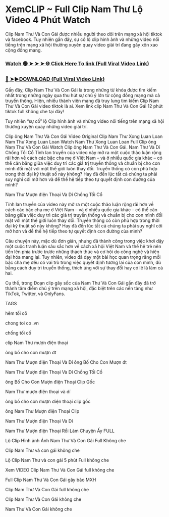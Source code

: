 # XemCLIP ~ Full Clip Nam Thư Lộ Video 4 Phút Watch

Clip Nam Thư Và Con Gái được nhiều người theo dõi trên mạng xã hội tiktok và facebook. Tuy nhiên gần đây, sự cố lộ clip hình ảnh và những video nổi tiếng trên mạng xã hội thường xuyên quay video giải trí đang gây xôn xao cộng đồng mạng.


### [Watch 🟢 ➤ ➤ ➤ 🌐 Click Here To link (Full Viral Video Link)](https://cinesky.today/nam-thu-hd-video/)

### [🔴 ➤►DOWNLOAD (Full Viral Video Link)](https://cinesky.today/nam-thu-hd-video/)

Gần đây, Clip Nam Thư Và Con Gái là trong những từ khóa được tìm kiếm nhất trong những ngày qua thu hút sự chú ý lớn từ cộng đồng mạng mà cả truyền thông. Hiện, nhiều thành viên mạng đã truy lung tìm kiếm Clip Nam Thư Và Con Gái video tiktok là ai. Xem link clip Nam Thư Và Con Gái 12 phút tiktok full không che tại đây!

Tuy nhiên “sự cố” lộ Clip hình ảnh và những video nổi tiếng trên mạng xã hội thường xuyên quay những video giải trí.

Clip ông Nam Thư Và Con Gái Video Original Clip Nam Thư Xong Luan Loan Nam Thư Xong Luan Loan Watch Nam Thư Xong Luan Loan Full Clip ông Nam Thư Và Con Gái Watch Clip ông Nam Thư Và Con Gái. Nam Thư Và Dí Chống Tối Cổ Tính lan truyền của video này mở ra một cuộc thảo luận rộng rãi hơn về cách các bậc cha mẹ ở Việt Nam – và ở nhiều quốc gia khác – có thể cân bằng giữa việc duy trì các giá trị truyền thống và chuẩn bị cho con mình đối mặt với một thế giới luôn thay đổi. Truyền thống có còn phù hợp trong thời đại kỹ thuật số này không? Hay đã đến lúc tất cả chúng ta phải suy nghĩ cởi mở hơn và để thế hệ tiếp theo tự quyết định con đường của mình?

Nam Thư Mượn điện Thoại Và Dí Chống Tối Cổ

Tính lan truyền của video này mở ra một cuộc thảo luận rộng rãi hơn về cách các bậc cha mẹ ở Việt Nam – và ở nhiều quốc gia khác – có thể cân bằng giữa việc duy trì các giá trị truyền thống và chuẩn bị cho con mình đối mặt với một thế giới luôn thay đổi. Truyền thống có còn phù hợp trong thời đại kỹ thuật số này không? Hay đã đến lúc tất cả chúng ta phải suy nghĩ cởi mở hơn và để thế hệ tiếp theo tự quyết định con đường của mình?

Câu chuyện này, mặc dù đơn giản, nhưng đã thành công trong việc khơi dậy một cuộc tranh luận sâu sắc hơn về cách xã hội Việt Nam và thế hệ trẻ nên tiến lên phía trước trước những thách thức và cơ hội do công nghệ và hiện đại hóa mang lại. Tuy nhiên, video đã dạy một bài học quan trọng rằng mỗi bậc cha mẹ đều có vai trò trong việc quyết định tương lai của con mình, dù bằng cách duy trì truyền thống, thích ứng với sự thay đổi hay có lẽ là làm cả hai.

Cụ thể, trong Đoạn clip gây sốc của Nam Thư Và Con Gái gần đây đã trở thành tâm điểm chú ý trên mạng xã hội, đặc biệt trên các nền tảng như TikTok, Twitter, và OnlyFans.

TAGS

hẻm tối cổ

chong toi co .vn

chống tối cổ

clip Nam Thư mượn điện thoại

ông bố cho con mượn đt

Nam Thư Mượn điện Thoại Và Dí ông Bố Cho Con Mượn đt

Nam Thư Mượn điện Thoại Và Dí Chống Tối Cổ

ông Bố Cho Con Mượn điện Thoại Clip Gốc

Nam Thư mượn điện thoại và dí

ông bố cho con mượn điện thoại clip gốc

ông Nam Thư Mượn điện Thoại Clip

Nam Thư Mượn điện Thoại Và Dí

Nam Thư Mượn điện Thoại Rồi Làm Chuyện Ấy FULL

Lộ Clip Hình ảnh Ánh Nam Thư Và Con Gái Full Không che

Clip Nam Thư và con gái không che

Lộ Clip Nam Thư và con gái 5 phút Full không che

Xem VIDEO Clip Nam Thư Và Con Gái full không che

Full Clip Nam Thư Và Con Gái gây bão MXH

Clip Nam Thư Và Con Gái full không che

Clip Nam Thư Và Con Gái không che

Nam Thư Và Con Gái không che
